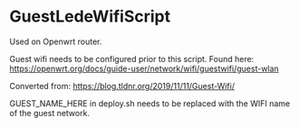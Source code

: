 # GuestLedeWifiScript

Used on Openwrt router. 

Guest wifi needs to be configured prior to this script. Found here: https://openwrt.org/docs/guide-user/network/wifi/guestwifi/guest-wlan

Converted from: https://blog.tldnr.org/2019/11/11/Guest-Wifi/

GUEST_NAME_HERE in deploy.sh needs to be replaced with the WIFI name of the guest network.
